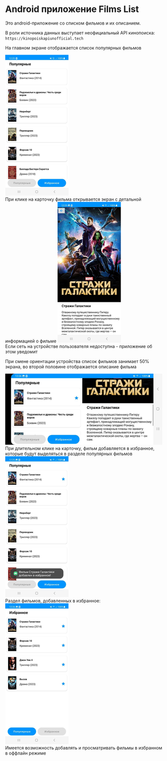# Android приложение Films List
Это android-приложение со списком фильмов и их описанием.

В роли источника данных выступает неофициальный API кинопоиска: `https://kinopoiskapiunofficial.tech`

На главном экране отображается список популярных фильмов

<img src="https://raw.githubusercontent.com/7CreAtoR7/FilmsListApplication/master/images/popular_screen.png">
<br />
При клике на карточку фильма открывается экран с детальной информацией о фильме

<img src="https://raw.githubusercontent.com/7CreAtoR7/FilmsListApplication/master/images/detail_film.png">
<br />
Если сеть на устройстве пользователя недоступна - приложение об этом уведомит

При смене ориентации устройства список фильмов занимает 50% экрана, во второй половине отображается описание фильма

<img src="https://raw.githubusercontent.com/7CreAtoR7/FilmsListApplication/master/images/landscape_detail.png">
<br />
При длительном клике на карточку, фильм добавляется в избранное, которые будут выделяться в разделе популярных фильмов

<img src="https://raw.githubusercontent.com/7CreAtoR7/FilmsListApplication/master/images/liked_film.png">
<br />
Раздел фильмов, добавленных в избранное:

<img src="https://raw.githubusercontent.com/7CreAtoR7/FilmsListApplication/master/images/favourite_films.png">
<br />
Имеется возможность добавлять и просматривать фильмы в избранном в оффлайн режиме